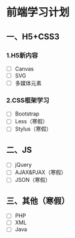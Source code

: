 # 前端学习计划
## 一、H5+CSS3
### 1.H5新内容
- [ ] Canvas
- [ ] SVG
- [ ] 多媒体元素
### 2.CSS框架学习
- [ ] Bootstrap
- [ ] Less（寒假）
- [ ] Stylus（寒假）
## 二、JS
- [ ] jQuery
- [ ] AJAX&PJAX（寒假）
- [ ] JSON（寒假）
## 三、其他（寒假）
- [ ] PHP
- [ ] XML
- [ ] Java